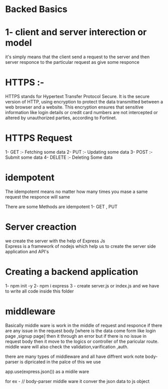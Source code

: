 # Backed Basics 

 # 1- client and server interection or model 

it's simply means that the client send a request to the server and then server responce to the particular request as give some responce 

# HTTPS :-
HTTPS stands for Hypertext Transfer Protocol Secure. It is the secure version of HTTP, using encryption to protect the data transmitted between a web browser and a website. This encryption ensures that sensitive information like login details or credit card numbers are not intercepted or altered by unauthorized parties, according to Fortinet. 

# HTTPS Request 

1- GET :- Fetching some data 
2- PUT :- Updating some data
3- POST :- Submit some data
4- DELETE :- Deleting Some data 

# idempotent 

The idempotemt means no matter how many times you mase a same request the responce will same

There are some Methods are idempotent 
1- GET , PUT 

# Server creaction 

we create the server with the help of Express Js  
Express is a framework of nodejs which help us to create the server side application and API's


# Creating a backend application 

1- npm init -y 
2- npm i express
3 - create server.js or index.js and we have to write all code inside this folder


# middleware

Basically middle ware is work in the middle of request and responce if there are any issue in the request body [where is the data come form like login page ,signup page] then it through an error but if there is no issue in request body then it move to the logics or controller of the paricular route. middle ware will also check the validation,varification ,auth.

there are many types of middleware and all have diffrent work 
note body-parser is dipricated in the palce of this we use 

app.use(express.json())  as a midile ware

for ex - // body-parser middle ware 
      it conver the json data to js object
